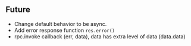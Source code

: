 

## Future

* Change default behavior to be async.
* Add error response function `res.error()`
* rpc.invoke callback (err, data), data has extra level of data (data.data)



